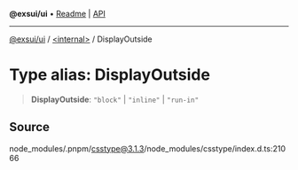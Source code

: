**@exsui/ui** • [Readme](../../README.md) \| [API](../../globals.md)

***

[@exsui/ui](../../README.md) / [\<internal\>](../README.md) / DisplayOutside

# Type alias: DisplayOutside

> **DisplayOutside**: `"block"` \| `"inline"` \| `"run-in"`

## Source

node\_modules/.pnpm/csstype@3.1.3/node\_modules/csstype/index.d.ts:21066
